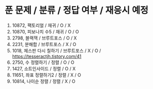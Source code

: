 # 푼 문제 / 분류 / 정답 여부 / 재응시 예정
1. 10872, 팩토리얼 / 재귀 / O / X
2. 10870, 피보나치 수5 / 재귀 / O / O
3. 2798, 블랙잭 / 브루트포스 / O / X
4. 2231, 분해합 / 브루트포스 / X / O
5. 1018, 체스판 다시 칠하기 / 브루트포스 / X / O / https://tesseractjh.tistory.com/41
6. 2750, 수 정렬하기 / 정렬 / O / O
7. 1427, 소트인사이드 / 정렬 / O / X
8. 11651, 좌표 정렬하기2 / 정렬 / X / O
9. 10814, 나이순 정렬 / 정렬 / X / O